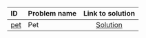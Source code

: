 | ID | Problem name | Link to solution |
|:---|:---|:---:|
| [pet](https://open.kattis.com/problems/pet) | Pet | [Solution](https://github.com/versenyi98/kattis-solutions/tree/main/solutions/Pet)|

